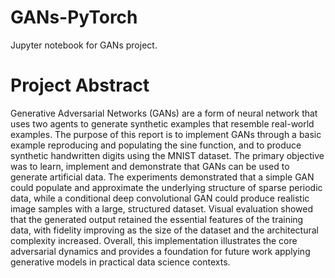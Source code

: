 # GANs-PyTorch
Jupyter notebook for GANs project.

# Project Abstract
Generative Adversarial Networks (GANs) are a form of neural
network that uses two agents to generate synthetic examples that
resemble real-world examples. The purpose of this report is to implement GANs through a basic example reproducing and populating
the sine function, and to produce synthetic handwritten digits using
the MNIST dataset. The primary objective was to learn, implement
and demonstrate that GANs can be used to generate artificial data.
The experiments demonstrated that a simple GAN could populate and
approximate the underlying structure of sparse periodic data, while
a conditional deep convolutional GAN could produce realistic image
samples with a large, structured dataset. Visual evaluation showed
that the generated output retained the essential features of the training data, with fidelity improving as the size of the dataset and the architectural complexity increased. Overall, this implementation illustrates the core adversarial dynamics and provides a foundation for
future work applying generative models in practical data science contexts.
